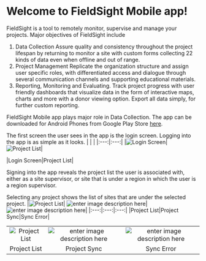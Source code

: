 # Welcome to FieldSight Mobile app!

FieldSight is a tool to remotely monitor, supervise and manage your projects. Major objectives of FieldSight include 
1. Data Collection
Assure quality and consistency throughout the project lifespan by returning to monitor a site with custom forms collecting 22 kinds of data even when offline and out of range.
2. Project Management
Replicate the organization structure and assign user specific roles, with differentiated access and dialogue through several communication channels and supporting educational materials.
3. Reporting, Monitoring and Evaluating.
Track project progress with user friendly dashboards that visualize data in the form of interactive maps, charts and more with a donor viewing option. Export all data simply, for further custom reporting.

FieldSight Mobile app plays major role in Data Collection. 
The app can be downloaded for Android Phones from Google Play Store [here](https://play.google.com/store/apps/details?id=org.bcss.collect.android).

The first screen the user sees in the app is the login screen. Logging into the app is as simple as it looks.
|  |  |
|:---:|:---:|
|![Login Screen](https://lh3.googleusercontent.com/28-NxchIB2mxwJjR6J_sR1Io475mL_FEN4Jd5WdLnubCaFhnyqWTkSIMYgme2zkFAtKY7Y26T3KV9Q "Login Screen")|![Project List](https://lh3.googleusercontent.com/oIaCybGMp24Q5bOlkI-aoYOuUekax2haA2Gc9wFXbj6FASYRTXnX-HmoYBEQ9_wppWipf5PtiH3TJQ "Project List")|

|Login Screen|Project List| 

Signing into the app reveals the project list the user is associated with, either as a site supervisor, or site that is under a region in which the user is a region supervisor.

Selecting any project shows the list of sites that are under the selected project.
|![Project List](https://lh3.googleusercontent.com/oIaCybGMp24Q5bOlkI-aoYOuUekax2haA2Gc9wFXbj6FASYRTXnX-HmoYBEQ9_wppWipf5PtiH3TJQ "Project List")| ![enter image description here](https://lh3.googleusercontent.com/UutZ2OawCceQz-MjzDza1keeJ51n-fWxM_VPwTu537OKUjHYUkogE9-0wt5-tBwAxCfGmTuZWg43nw)|![enter image description here](https://lh3.googleusercontent.com/UutZ2OawCceQz-MjzDza1keeJ51n-fWxM_VPwTu537OKUjHYUkogE9-0wt5-tBwAxCfGmTuZWg43nw)|
|:---:|:---:|:---:|
|Project List|Project Sync|Sync Error|


|    |    |    |
|:--:|:--:|:--:|
|  ![Project List](https://lh3.googleusercontent.com/oIaCybGMp24Q5bOlkI-aoYOuUekax2haA2Gc9wFXbj6FASYRTXnX-HmoYBEQ9_wppWipf5PtiH3TJQ "Project List")  | ![enter image description here](https://lh3.googleusercontent.com/UutZ2OawCceQz-MjzDza1keeJ51n-fWxM_VPwTu537OKUjHYUkogE9-0wt5-tBwAxCfGmTuZWg43nw)   |  ![enter image description here](https://lh3.googleusercontent.com/UutZ2OawCceQz-MjzDza1keeJ51n-fWxM_VPwTu537OKUjHYUkogE9-0wt5-tBwAxCfGmTuZWg43nw)  |
|Project List|Project Sync|Sync Error|
